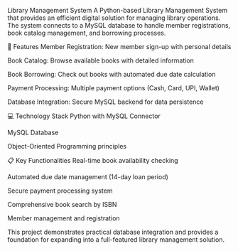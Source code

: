 Library Management System
A Python-based Library Management System that provides an efficient digital solution for managing library operations. The system connects to a MySQL database to handle member registrations, book catalog management, and borrowing processes.



🚀 Features
Member Registration: New member sign-up with personal details

Book Catalog: Browse available books with detailed information

Book Borrowing: Check out books with automated due date calculation

Payment Processing: Multiple payment options (Cash, Card, UPI, Wallet)

Database Integration: Secure MySQL backend for data persistence



💻 Technology Stack
Python with MySQL Connector

MySQL Database

Object-Oriented Programming principles



📋 Key Functionalities
Real-time book availability checking

Automated due date management (14-day loan period)

Secure payment processing system

Comprehensive book search by ISBN

Member management and registration

This project demonstrates practical database integration and provides a foundation for expanding into a full-featured library management solution.

